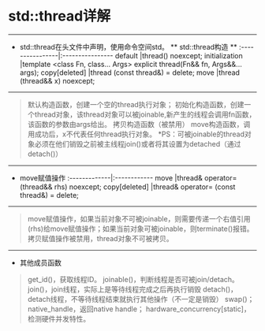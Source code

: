 # std::thread详解
---
* std::thread在头文件<thread>中声明，使用命令空间std。
** std::thread构造 **
:----------------|:----------------
default			 |thread() noexcept;
initialization   |template <class Fn, class... Args> explicit thread(Fn&& fn, Args&&... args);
copy[deleted]    |thread (const thread&) = delete;
move			 |thread (thread&& x) noexcept;
---
> 默认构造函数，创建一个空的thread执行对象；
> 初始化构造函数，创建一个thread对象，该thread对象可以被joinable,新产生的线程会调用fn函数，该函数的参数由args给出。
> 拷贝构造函数（被禁用）
> move构造函数，调用成功后，x不代表任何thread执行对象。
> *PS：可被joinable的thread对象必须在他们销毁之前被主线程join()或者将其设置为detached（通过detach()）
----
* move赋值操作
:-------------|:------------
move		  |thread& operator= (thread&& rhs) noexcept;
copy[deleted] |thread& operator= (const thread&) = delete;
---
> move赋值操作，如果当前对象不可被joinable，则需要传递一个右值引用(rhs)给move赋值操作；如果当前对象可被joinable，则terminate()报错。
> 拷贝赋值操作被禁用，thread对象不可被拷贝。
---
* 其他成员函数
> get_id()，获取线程ID。
> joinable()，判断线程是否可被join/detach。
> join()，join线程，实际上是等待线程完成之后再执行销毁
> detach()， detach线程，不等待线程结束就执行其他操作（不一定是销毁）
> swap()；
> native_handle，返回native handle；
> hardware_concurrency[static]， 检测硬件并发特性。